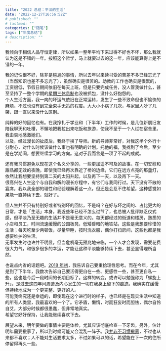```yaml
---
title: "2022 总结：平淡的生活"
date: "2022-12-27T16:56:52Z"
# published: ""
# lastmod: ""
categories: ["随笔"]
tags: ["年度总结"]
# description: ""
---
```

我倾向于相信人品守恒定律，所以如果一整年平均下来过得不好也不坏，那么我就认为这是不错的一年。按照这个哲学，马上就要过去的这一年，应该能算得上是不错的一年。

我的记性很不好，除非是尴尬的事情，所以去年以来读书受的苦差不多已经忘光了（当然知识也差不多忘光了），虽然确实是很苦的。助教的工作也确实是很累的，工资很低，节假日期间依旧在每天上班，但是只要完成任务，没人管我做什么，甚至坚持了一整个学期的[星期三休息制](https://www.youtube-nocookie.com/embed/ALaTm6VzTBw)也没被抓包，没什么好抱怨的。  
个人生活方面，我一向的坏运气依旧在正常运转，发生了一些不致命但也不愉快的麻烦，不过也没有到完全束手无策的程度。大大小小病了几次，与家里人吵了几架，跟一直以来没什么区别。

纯粹的好的回忆也有。在我挣扎于学业和（下半年）工作的时候，是几位新朋旧友陪我聊天和吐槽，不懈地把我拉出来吃饭和旅游，使我不至于一个人烂在宿舍里。我由衷地感激她们。  
以及，经过漫长的扯皮后，我终于换了导师。新的导师非常好，对我这半个外行十分耐心，对什么时候该做什么事也有明确的计划。托他的福，我找到了今后，至少是在学期间，想要继续学习的方向。这对于我而言是一项了不起的成就。

还有我习惯避免以现在这个名义分享的，一些更加遥不可及的故事。在一切安慰和甜品都无效的夜晚，即使我已经再次靠近了桥的边缘，它们在远方点亮的那盏灯，依然让我想要坚持到第二天的太阳升起，以及再下一天，以及再下一天。  
很高兴在人生这个与自我和解的漫长疗程中，有它们与我同行过。天下没有不散的宴席，我以我全部的理性和经验理解着这一点，但还是会忍不住希望，这种感觉如果能一直持续下去，就好了。

<!-- 一些我想起来就会微笑的旋律和语句。一些让我多年以来终于（终于）偶尔能够像个正常人一样平静地入睡的故事。 -->

但人生并不只有特别好或者特别坏的回忆，不是吗？在好与坏之间的、占比更大的日常，才是「生活」本身。我近些年已经不怎么过节了，也总被人批评缺乏仪式感，但平淡乃至无趣的生活并不是毫无意义的。每天都经过的街道和楼房，熟悉的小店和员工，时间流速缓慢的公园板凳，低矮昏暗的地铁站，这些是我想要珍惜的生活；每天吃至少两顿饭，尽量早睡，按时洗衣服，偶尔打扫房间，这些也都是我想要维护的生活。  
无事发生时也许并不明显，但当危机毫无预兆地来临，一个人才会发现，需要花费很大力气，和很多很多的幸运，才能让这种平淡能够持续下去，甚至显得理所当然。

<!-- {{< mstdn "mastodon.social" "109552789803072738" >}} -->

<!-- > 回家路上，周围都是灯火通明的居民楼，衬着远方微暗的蓝天白云，突然共感了海哥说的为了日常生活不被打扰能做出任何事（大意，原文忘了）。最宏大的谜题，最珍贵的奖品，莫过于生活。
> 
> — loikein (@loikein@mastodon.social) [十二月 21, 2022](https://mastodon.social/@loikein/109552789803072738) -->

也说点内省的话题吧。[2018 年初](/posts/2018-01-06-mood-and-2018-resolution/)，我告诉自己要重拾理性思考。而在今年，尤其是到了下半年，我数次告诉自己要活得更自在一些、更感性一些，甚至更自私一些，这也是今后一段时间的长期目标了。这样的转变，或许可以勉强称为「螺旋上升」，是过去这四年间周遭及内心发生的一切在我身上留下的痕迹。我确实在缓慢但持续地成为一个更完整、更好的人。  
可能我终究还是幸运的，即使现在这个进行时的样子，也已经是在现实生活中知道的所有人类里，我最喜欢的一个了。它矛盾，懒惰，时而狂妄时而胆怯，偶尔自怜自艾，大部分时候都很愚蠢，但非常地真实。  
希望它好好保持，让我能继续喜欢下去。

展望未来，明年要做的事情主要是体检，尤其应该彻底检查一下牙齿。另外，估计明年需要搬家了，所以到时候可能又会混乱一阵子。我[并非不习惯搬家](/posts/2019-05-08-life-on-the-road/)，不过也从来都不喜欢；人不能对生活要求太多，不过如果可以的话，希望能在下一次的住所停留得再久一些。

